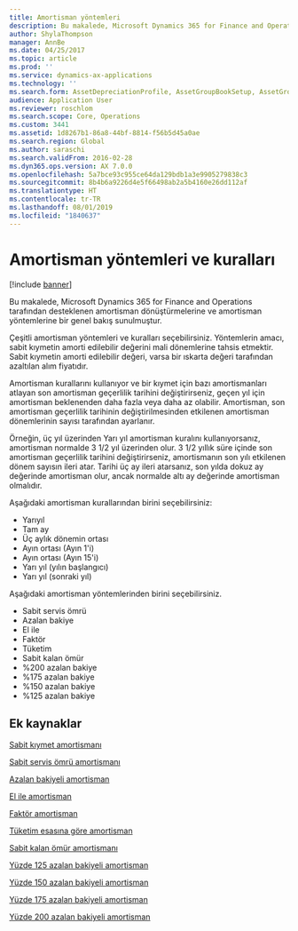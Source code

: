 ```yaml
---
title: Amortisman yöntemleri
description: Bu makalede, Microsoft Dynamics 365 for Finance and Operations tarafından desteklenen amortisman dönüştürmelerine ve amortisman yöntemlerine bir genel bakış sunulmuştur.
author: ShylaThompson
manager: AnnBe
ms.date: 04/25/2017
ms.topic: article
ms.prod: ''
ms.service: dynamics-ax-applications
ms.technology: ''
ms.search.form: AssetDepreciationProfile, AssetGroupBookSetup, AssetGroupDepBookSetup
audience: Application User
ms.reviewer: roschlom
ms.search.scope: Core, Operations
ms.custom: 3441
ms.assetid: 1d8267b1-86a8-44bf-8814-f56b5d45a0ae
ms.search.region: Global
ms.author: saraschi
ms.search.validFrom: 2016-02-28
ms.dyn365.ops.version: AX 7.0.0
ms.openlocfilehash: 5a7bce93c955ce64da129bdb1a3e9905279838c3
ms.sourcegitcommit: 8b4b6a9226d4e5f66498ab2a5b4160e26dd112af
ms.translationtype: HT
ms.contentlocale: tr-TR
ms.lasthandoff: 08/01/2019
ms.locfileid: "1840637"
---
```

# <a name="depreciation-methods-and-conventions"></a>Amortisman yöntemleri ve kuralları

[!include [banner](../includes/banner.md)]

Bu makalede, Microsoft Dynamics 365 for Finance and Operations tarafından desteklenen amortisman dönüştürmelerine ve amortisman yöntemlerine bir genel bakış sunulmuştur.

Çeşitli amortisman yöntemleri ve kuralları seçebilirsiniz. Yöntemlerin amacı, sabit kıymetin amorti edilebilir değerini mali dönemlerine tahsis etmektir. Sabit kıymetin amorti edilebilir değeri, varsa bir ıskarta değeri tarafından azaltılan alım fiyatıdır. 

Amortisman kurallarını kullanıyor ve bir kıymet için bazı amortismanları atlayan son amortisman geçerlilik tarihini değiştirirseniz, geçen yıl için amortisman beklenenden daha fazla veya daha az olabilir. Amortisman, son amortisman geçerlilik tarihinin değiştirilmesinden etkilenen amortisman dönemlerinin sayısı tarafından ayarlanır.

Örneğin, üç yıl üzerinden Yarı yıl amortisman kuralını kullanıyorsanız, amortisman normalde 3 1/2 yıl üzerinden olur. 3 1/2 yıllık süre içinde son amortisman geçerlilik tarihini değiştirirseniz, amortismanın son yılı etkilenen dönem sayısın ileri atar. Tarihi üç ay ileri atarsanız, son yılda dokuz ay değerinde amortisman olur, ancak normalde altı ay değerinde amortisman olmalıdır.

Aşağıdaki amortisman kurallarından birini seçebilirsiniz:


-   Yarıyıl
-   Tam ay
-   Üç aylık dönemin ortası
-   Ayın ortası (Ayın 1'i)
-   Ayın ortası (Ayın 15'i)
-   Yarı yıl (yılın başlangıcı)
-   Yarı yıl (sonraki yıl)

Aşağıdaki amortisman yöntemlerinden birini seçebilirsiniz.
-   Sabit servis ömrü
-   Azalan bakiye
-   El ile
-   Faktör
-   Tüketim
-   Sabit kalan ömür
-   %200 azalan bakiye
-   %175 azalan bakiye
-   %150 azalan bakiye
-   %125 azalan bakiye





<a name="additional-resources"></a>Ek kaynaklar
--------

[Sabit kıymet amortismanı](fixed-asset-depreciation.md)

[Sabit servis ömrü amortismanı](Straight-line-service-life-depreciation.md)

[Azalan bakiyeli amortisman](reduce-balance-depreciation.md)

[El ile amortisman](manual-depreciation.md)

[Faktör amortisman](factor-depreciation.md)

[Tüketim esasına göre amortisman](consumption-depreciation.md)

[Sabit kalan ömür amortismanı](straight-line-life-remaining-depreciation.md)

[Yüzde 125 azalan bakiyeli amortisman](125-percent-reducing-balance-depreciation.md)

[Yüzde 150 azalan bakiyeli amortisman](150-percent-reducing-balance-depreciation.md)

[Yüzde 175 azalan bakiyeli amortisman](175-percent-reducing-balance-depreciation.md)

[Yüzde 200 azalan bakiyeli amortisman](200-percent-reducing-balance-depreciation.md)



